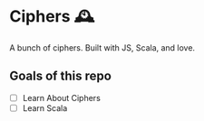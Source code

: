 # Ciphers 🕰

A bunch of ciphers. Built with JS, Scala, and love. 

## Goals of this repo
- [ ] Learn About Ciphers
- [ ] Learn Scala
